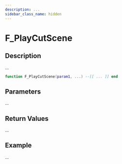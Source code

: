 ```yaml
---
description: ...
sidebar_class_name: hidden
---
```


# F_PlayCutScene

## Description

...

```lua
function F_PlayCutScene(param1, ...) --[[ ... ]] end
```

## Parameters

...

## Return Values

...

## Example

...

